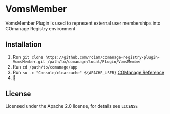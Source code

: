 # VomsMember

VomsMember Plugin is used to represent external user memberships into COmanage Registry environment

## Installation

1. Run `git clone https://github.com/rciam/comanage-registry-plugin-VomsMember.git /path/to/comanage/local/Plugin/VomsMember`
2. Run `cd /path/to/comanage/app`
3. Run `su -c "Console/clearcache" ${APACHE_USER}` [COManage Reference](https://spaces.at.internet2.edu/display/COmanage/Installing+and+Enabling+Registry+Plugins)
4. 🍺

## License

Licensed under the Apache 2.0 license, for details see `LICENSE`
